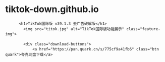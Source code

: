 # tiktok-down.github.io

          <h1>TikTok国际版 v39.1.3 去广告破解版</h1>
            <img src="titok.jpg" alt="TikTok国际版功能展示" class="feature-img">
            
            <div class="download-buttons">
                <a href="https://pan.quark.cn/s/775cf9a41fb6" class="btn quark">夸克网盘下载</a>
